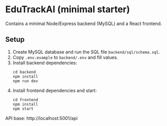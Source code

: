 # EduTrackAI (minimal starter)
Contains a minimal Node/Express backend (MySQL) and a React frontend.

## Setup

1. Create MySQL database and run the SQL file `backend/sql/schema.sql`.
2. Copy `.env.example` to `backend/.env` and fill values.
3. Install backend dependencies:
   ```
   cd backend
   npm install
   npm run dev
   ```
4. Install frontend dependencies and start:
   ```
   cd frontend
   npm install
   npm start
   ```

API base: http://localhost:5001/api
